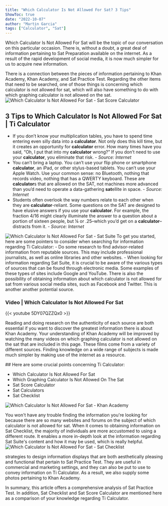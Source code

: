 ```yaml
---
title: "Which Calculator Is Not Allowed For Sat? 3 Tips"
ShowToc: true 
date: "2022-10-07"
author: "Martin Garcia" 
tags: ["Calculator", "Sat"]
---
```


Which Calculator Is Not Allowed For Sat will be the topic of our conversation on this particular occasion. There is, without a doubt, a great deal of information pertaining to Sat Preparation available on the internet. As a result of the rapid development of social media, it is now much simpler for us to acquire new information.

There is a connection between the pieces of information pertaining to Khan Academy, Khan Academy, and Sat Practice Test. Regarding the other items that need to be searched, one of those things is concerning which calculator is not allowed for sat, which will also have something to do with which graphing calculator is not allowed on the sat.
<img loading="lazy" src="http://2bonthewater.com/yahoo_site_admin/assets/images/WS_letort.101194304_std.jpg" onerror="this.onerror=null;this.src='https://blogger.googleusercontent.com/img/a/AVvXsEhe7F7TRXHtjiKvHb5vS7DmnxvpHiDyoYyYvm1nHB3Qp2_w3BnM6A2eq4v7FYxCC9bfZt3a9vIMtAYEKUiaDQbHMg-ViyGmRIj39MLp0bGFfgfYw1Dc9q_H-T0wiTm3l0Uq42dETrN9eC8aGJ9_IORZsxST1AcLR7np1koOfcc7tnHa4S8Mwz_xD9d0=s16000';" alt="Which Calculator Is Not Allowed For Sat - Sat Score Calculator" >

## 3 Tips to Which Calculator Is Not Allowed For Sat | Ti Calculator
-   If you don’t know your multiplication tables, you have to spend time entering even silly data into a **calculator**. Not only does this kill time, but it creates an opportunity for **calculator** error. How many times have you said, “Oh, I put that into my **calculator** wrong?” If you don’t need to use your **calculator**, you eliminate that risk. - <cite>Source: Internet</cite>
-   You can’t bring a laptop. You can’t use your flip phone or smartphone **calculator**, an iPad, or other stylus-based tablets. You can’t use your Apple Watch. Use your common sense: no Bluetooth, nothing that records video, nothing that has a QWERTY keyboard. These are **calculator**s that are allowed on the SAT, not machines more advanced than you’d need to operate a data-gathering **sat**ellite in space. - <cite>Source: Internet</cite>
-   Students often overlook the way numbers relate to each other when they are **calculator**-reliant. Some questions on the SAT are designed to have elusive answers if you use your **calculator**. For example, the fraction 4/16 might clearly illuminate the answer to a question about a portion of sixteen people, but ¼ or .25–which you’d get on a **calculator**–distracts from it. - <cite>Source: Internet</cite>


<img loading="lazy" src="https://metrodiningdelivery.com/menus/famous_daves_menu_lincoln_ne9.jpg" onerror="this.onerror=null;this.src='https://blogger.googleusercontent.com/img/a/AVvXsEhe7F7TRXHtjiKvHb5vS7DmnxvpHiDyoYyYvm1nHB3Qp2_w3BnM6A2eq4v7FYxCC9bfZt3a9vIMtAYEKUiaDQbHMg-ViyGmRIj39MLp0bGFfgfYw1Dc9q_H-T0wiTm3l0Uq42dETrN9eC8aGJ9_IORZsxST1AcLR7np1koOfcc7tnHa4S8Mwz_xD9d0=s16000';" alt="Which Calculator Is Not Allowed For Sat - Sat Suite" >
To get you started, here are some pointers to consider when searching for information regarding Ti Calculator:
- Do some research to find advisor-related information from reputable sources. This may include professional journalists, as well as online libraries and other websites.
- When looking for information regarding Sat Suite, it is crucial to be aware of the various types of sources that can be found through electronic media. Some examples of these types of sites include Google and YouTube. There is also the possibility of obtaining information about which calculator is not allowed for sat from various social media sites, such as Facebook and Twitter. This is another another potential source.

### Video | Which Calculator Is Not Allowed For Sat
{{< youtube 5DY07QZZQx0 >}} 


Reading and doing research on the authenticity of each source are both essential if you want to discover the greatest information there is about Khan Academy.
Your understanding of Khan Academy will be improved by watching the many videos on which graphing calculator is not allowed on the sat that are included in this page. These films come from a variety of different sources. Finding knowledge on a wide range of subjects is made much simpler by making use of the internet as a resource.
<script async="async" data-cfasync="false" src="//normallydemandedalter.com/fe63df3c5408708b15d8dc3d9b206b31/invoke.js"></script>
<div id="container-fe63df3c5408708b15d8dc3d9b206b31"></div>
## Here are some crucial points concerning Ti Calculator:

- Which Calculator Is Not Allowed For Sat
- Which Graphing Calculator Is Not Allowed On The Sat
- Sat Score Calculator
- Sat Calculators
- Sat Checklist

 <img loading="lazy" src="http://chazzcreations.com.p8.hostingprod.com/yahoo_site_admin/assets/images/HistoricMainStreetAlachua.71200351_std.jpg" onerror="this.onerror=null;this.src='https://blogger.googleusercontent.com/img/a/AVvXsEhe7F7TRXHtjiKvHb5vS7DmnxvpHiDyoYyYvm1nHB3Qp2_w3BnM6A2eq4v7FYxCC9bfZt3a9vIMtAYEKUiaDQbHMg-ViyGmRIj39MLp0bGFfgfYw1Dc9q_H-T0wiTm3l0Uq42dETrN9eC8aGJ9_IORZsxST1AcLR7np1koOfcc7tnHa4S8Mwz_xD9d0=s16000';" alt="Which Calculator Is Not Allowed For Sat - Khan Academy" >

You won't have any trouble finding the information you're looking for because there are so many websites and forums on the subject of which calculator is not allowed for sat.
When it comes to obtaining information on Sat Checklist, the majority of individuals are more accustomed to using a different route. It enables a more in-depth look at the information regarding Sat Suite's content and how it may be used, which is really helpful.
<img loading="lazy" src="http://i.ytimg.com/vi/JHc9jsIxkFM/maxresdefault.jpg" onerror="this.onerror=null;this.src='https://blogger.googleusercontent.com/img/a/AVvXsEhe7F7TRXHtjiKvHb5vS7DmnxvpHiDyoYyYvm1nHB3Qp2_w3BnM6A2eq4v7FYxCC9bfZt3a9vIMtAYEKUiaDQbHMg-ViyGmRIj39MLp0bGFfgfYw1Dc9q_H-T0wiTm3l0Uq42dETrN9eC8aGJ9_IORZsxST1AcLR7np1koOfcc7tnHa4S8Mwz_xD9d0=s16000';" alt="Which Calculator Is Not Allowed For Sat - Sat Checklist" >

strategies to design information displays that are both aesthetically pleasing and functional that pertain to Sat Practice Test. They are useful in commercial and marketing settings, and they can also be put to use to convey information on Ti Calculator. As a result, we also supply some photos pertaining to Khan Academy.

In summary, this article offers a comprehensive analysis of Sat Practice Test. In addition, Sat Checklist and Sat Score Calculator are mentioned here as a comparison of your knowledge regarding Ti Calculator.

	

